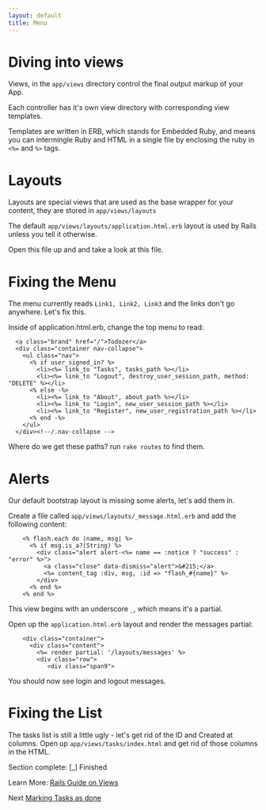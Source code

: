 ```yaml
---
layout: default
title: Menu
---
```

# Diving into views

Views, in the `app/views` directory control the final output markup of your App.

Each controller has it's own view directory with corresponding view templates.

Templates are written in ERB, which stands for Embedded Ruby, and means you can intermingle Ruby and HTML in a single file by enclosing the ruby in `<%=` and `%>` tags.

# Layouts 

Layouts are special views that are used as the base wrapper for your content, they are stored in `app/views/layouts`

The default `app/views/layouts/application.html.erb` layout is used by Rails unless you tell it otherwise.

Open this file up and and take a look at this file.

# Fixing the Menu

The menu currently reads `Link1, Link2, Link3` and the links don't go anywhere. Let's fix this.

Inside of application.html.erb, change the top menu to read:

      <a class="brand" href="/">Todozer</a>
      <div class="container nav-collapse">
        <ul class="nav">
          <% if user_signed_in? %>
            <li><%= link_to "Tasks", tasks_path %></li>
            <li><%= link_to "Logout", destroy_user_session_path, method: "DELETE" %></li>
          <% else -%>
            <li><%= link_to "About", about_path %></li>
            <li><%= link_to "Login", new_user_session_path %></li>
            <li><%= link_to "Register", new_user_registration_path %></li>
          <% end -%>
        </ul>
      </div><!--/.nav-collapse -->

Where do we get these paths? run `rake routes` to find them.

# Alerts

Our default bootstrap layout is missing some alerts, let's add them in.

Create a file called `app/views/layouts/_message.html.erb` and add the following content:

        <% flash.each do |name, msg| %>
          <% if msg.is_a?(String) %>
            <div class="alert alert-<%= name == :notice ? "success" : "error" %>">
              <a class="close" data-dismiss="alert">&#215;</a>
              <%= content_tag :div, msg, :id => "flash_#{name}" %>
            </div>
          <% end %>
        <% end %>

This view begins with an underscore `_`, which means it's a partial.

Open up the `application.html.erb` layout and render the messages partial:

        <div class="container">
          <div class="content">
            <%= render partial: '/layouts/messages' %>
            <div class="row">
               <div class="span9">

You should now see login and logout messages.

# Fixing the List

The tasks list is still a little ugly - let's get rid of the ID and Created at columns. Open up `app/views/tasks/index.html` and get rid of those columns in the HTML.

Section complete: \[_\] Finished

Learn More: [Rails Guide on Views](http://guides.rubyonrails.org/layouts_and_rendering.html)

Next [Marking Tasks as done](done.html)


